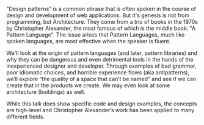 "Design patterns" is a common phrase that is often spoken in the course of design and development of web applications. But it's genesis is not from programming, but Architecture. They come from a trio of books in the 1970s by Christopher Alexander, the most famous of which is the middle book: "A Pattern Language". The issue arises that Pattern Languages, much like spoken languages, are most effective when the speaker is fluent. 

We'll look at the origin of pattern languages (and later, pattern libraries) and why they can be dangerous and even detrimental tools in the hands of the inexperienced designer and developer. Through examples of bad grammar, poor idiomatic choices, and horrible experience flows (aka antipatterns), we’ll explore “the quality of a space that can’t be named” and see if we can create that in the products we create. We may even look at some architecture (buildings) as well. 

While this talk does show specific code and design examples, the concepts are high-level and Christopher Alexander’s work has been applied to many different fields.